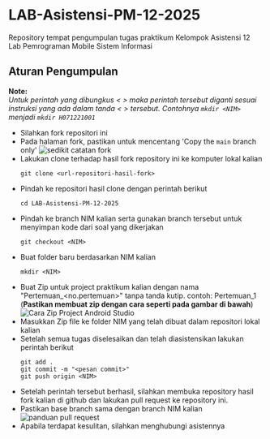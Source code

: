 # LAB-Asistensi-PM-12-2025

Repository tempat pengumpulan tugas praktikum Kelompok Asistensi 12 Lab Pemrograman Mobile Sistem Informasi

## Aturan Pengumpulan
**Note:**  
_Untuk perintah yang dibungkus < > maka perintah tersebut diganti sesuai instruksi yang ada dalam tanda < > tersebut. Contohnya `mkdir <NIM>` menjadi `mkdir H071221001`_
- Silahkan fork repositori ini
- Pada halaman fork, pastikan untuk mencentang 'Copy the `main` branch only'
![sedikit catatan fork](https://i.ibb.co.com/39FNfqr3/Screenshot-2025-04-06-201436.png)
- Lakukan clone terhadap hasil fork repository ini ke komputer lokal kalian
  ```
  git clone <url-repositori-hasil-fork>
  ```
- Pindah ke repositori hasil clone dengan perintah berikut
  ```
  cd LAB-Asistensi-PM-12-2025
  ```
- Pindah ke branch NIM kalian serta gunakan branch tersebut untuk menyimpan kode dari soal yang dikerjakan
  ```
  git checkout <NIM>
  ```
- Buat folder baru berdasarkan NIM kalian
  ```
  mkdir <NIM>
  ```
- Buat Zip untuk project praktikum kalian dengan nama "Pertemuan_<no.pertemuan>" tanpa tanda kutip. contoh: Pertemuan_1 (**Pastikan membuat zip dengan cara seperti pada gambar di bawah**)
  ![Cara Zip Project Android Studio](https://i.ibb.co.com/PfLhfnf/Screenshot-2025-04-06-210551.png)
- Masukkan Zip file ke folder NIM yang telah dibuat dalam repositori lokal kalian
- Setelah semua tugas diselesaikan dan telah diasistensikan lakukan perintah berikut
  ```
  git add .
  git commit -m "<pesan commit>"
  git push origin <NIM>
  ```
- Setelah perintah tersebut berhasil, silahkan membuka repository hasil fork kalian di github dan lakukan pull request ke repository ini.
- Pastikan base branch sama dengan branch NIM kalian
![panduan pull request](https://i.ibb.co.com/6Rp9ftrP/Whats-App-Image-2025-04-06-at-21-17-15.jpg)
- Apabila terdapat kesulitan, silahkan menghubungi asistennya
